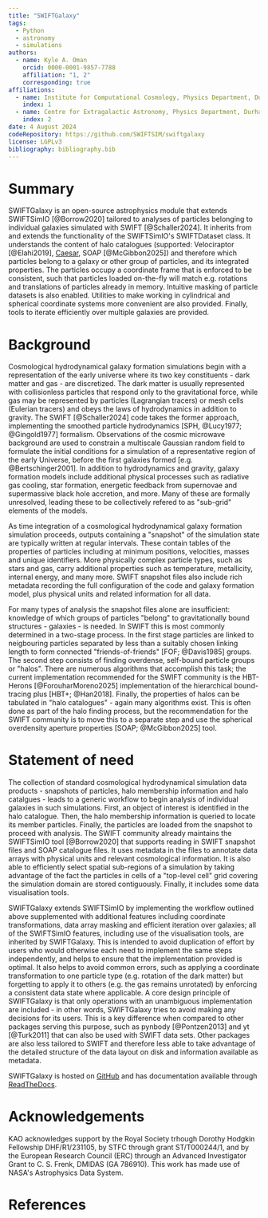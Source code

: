 ```yaml
---
title: "SWIFTGalaxy"
tags:
  - Python
  - astronomy
  - simulations
authors: 
  - name: Kyle A. Oman
    orcid: 0000-0001-9857-7788
    affiliation: "1, 2"
    corresponding: true
affiliations:
  - name: Institute for Computational Cosmology, Physics Department, Durham University
    index: 1
  - name: Centre for Extragalactic Astronomy, Physics Department, Durham University
    index: 2
date: 4 August 2024
codeRepository: https://github.com/SWIFTSIM/swiftgalaxy
license: LGPLv3
bibliography: bibliography.bib
---
```


# Summary

SWIFTGalaxy is an open-source astrophysics module that extends SWIFTSimIO [@Borrow2020] tailored to analyses of particles belonging to individual galaxies simulated with SWIFT [@Schaller2024]. It inherits from and extends the functionality of the SWIFTSimIO's SWIFTDataset class. It understands the content of halo catalogues (supported: Velociraptor [@Elahi2019], [Caesar](https://github.com/dnarayanan/caesar), SOAP [@McGibbon2025]) and therefore which particles belong to a galaxy or other group of particles, and its integrated properties. The particles occupy a coordinate frame that is enforced to be consistent, such that particles loaded on-the-fly will match e.g. rotations and translations of particles already in memory. Intuitive masking of particle datasets is also enabled. Utilities to make working in cylindrical and spherical coordinate systems more convenient are also provided. Finally, tools to iterate efficiently over multiple galaxies are provided.

# Background

Cosmological hydrodynamical galaxy formation simulations begin with a representation of the early universe where its two key constituents - dark matter and gas - are discretized. The dark matter is usually represented with collisionless particles that respond only to the gravitational force, while gas may be represented by particles (Lagrangian tracers) or mesh cells (Eulerian tracers) and obeys the laws of hydrodynamics in addition to gravity. The SWIFT [@Schaller2024] code takes the former approach, implementing the smoothed particle hydrodynamics [SPH, @Lucy1977; @Gingold1977] formalism. Observations of the cosmic microwave background are used to constrain a multiscale Gaussian random field to formulate the initial conditions for a simulation of a representative region of the early Universe, before the first galaxies formed [e.g. @Bertschinger2001]. In addition to hydrodynamics and gravity, galaxy formation models include additional physical processes such as radiative gas cooling, star formation, energetic feedback from supernovae and supermassive black hole accretion, and more. Many of these are formally unresolved, leading these to be collectively refered to as "sub-grid" elements of the models.

As time integration of a cosmological hydrodynamical galaxy formation simulation proceeds, outputs containing a "snapshot" of the simulation state are typically written at regular intervals. These contain tables of the properties of particles including at minimum positions, velocities, masses and unique identifiers. More physically complex particle types, such as stars and gas, carry additional properties such as temperature, metallicity, internal energy, and many more. SWIFT snapshot files also include rich metadata recording the full configuration of the code and galaxy formation model, plus physical units and related information for all data.

For many types of analysis the snapshot files alone are insufficient: knowledge of which groups of particles "belong" to gravitationally bound structures - galaxies - is needed. In SWIFT this is most commonly determined in a two-stage process. In the first stage particles are linked to neigbouring particles separated by less than a suitably chosen linking length to form connected "friends-of-friends" [FOF; @Davis1985] groups. The second step consists of finding overdense, self-bound particle groups or "halos". There are numerous algorithms that accomplish this task; the current implementation recommended for the SWIFT community is the HBT-Herons [@ForouharMoreno2025] implementation of the hierarchical bound-tracing plus [HBT+; @Han2018]. Finally, the properties of halos can be tabulated in "halo catalogues" - again many algorithms exist. This is often done as part of the halo finding process, but the recommendation for the SWIFT community is to move this to a separate step and use the spherical overdensity aperture properties [SOAP; @McGibbon2025] tool.

# Statement of need

The collection of standard cosmological hydrodynamical simulation data products - snapshots of particles, halo membership information and halo catalgues - leads to a generic workflow to begin analysis of individual galaxies in such simulations. First, an object of interest is identified in the halo catalogue. Then, the halo membership information is queried to locate its member particles. Finally, the particles are loaded from the snapshot to proceed with analysis. The SWIFT community already maintains the SWIFTSimIO tool [@Borrow2020] that supports reading in SWIFT snapshot files and SOAP catalogue files. It uses metadata in the files to annotate data arrays with physical units and relevant cosmological information. It is also able to efficiently select spatial sub-regions of a simulation by taking advantage of the fact the particles in cells of a "top-level cell" grid covering the simulation domain are stored contiguously. Finally, it includes some data visualisation tools.

SWIFTGalaxy extends SWIFTSimIO by implementing the workflow outlined above supplemented with additional features including coordinate transformations, data array masking and efficient iteration over galaxies; all of the SWIFTSimIO features, including use of the visualisation tools, are inherited by SWIFTGalaxy. This is intended to avoid duplication of effort by users who would otherwise each need to implement the same steps independently, and helps to ensure that the implementation provided is optimal. It also helps to avoid common errors, such as applying a coordinate transformation to one particle type (e.g. rotation of the dark matter) but forgetting to apply it to others (e.g. the gas remains unrotated) by enforcing a consistent data state where applicable. A core design principle of SWIFTGalaxy is that only operations with an unambiguous implementation are included - in other words, SWIFTGalaxy tries to avoid making any decisions for its users. This is a key difference when compared to other packages serving this purpose, such as pynbody [@Pontzen2013] and yt [@Turk2011] that can also be used with SWIFT data sets. Other packages are also less tailored to SWIFT and therefore less able to take advantage of the detailed structure of the data layout on disk and information available as metadata.

SWIFTGalaxy is hosted on [GitHub](https://github.com/SWIFTSIM/swiftgalaxy) and has documentation available through [ReadTheDocs](https://swiftgalaxy.readthedocs.io).

# Acknowledgements

KAO acknowledges support by the Royal Society trhough Dorothy Hodgkin Fellowship DHF/R1/231105, by STFC through grant ST/T000244/1, and by the European Research Council (ERC) through an Advanced Investigator Grant to C. S. Frenk, DMIDAS (GA 786910). This work has made use of NASA's Astrophysics Data System.

# References
